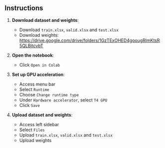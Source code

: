 ## Instructions

1. **Download dataset and weights**:
   - Download `train.xlsx`, `valid.xlsx` and `test.xlsx`
   - Download weights: https://drive.google.com/drive/folders/1GzTExOHED4goougRlmKtsR5QLBjtcvbT

2. **Open the notebook**:
   - Click `Open in Colab`

3. **Set up GPU acceleration**:
   - Access menu bar
   - Select `Runtime`
   - Choose `Change runtime type`
   - Under `Hardware accelerator`, select `T4 GPU`
   - Click `Save`

4. **Upload dataset and weights**:
   - Access left sidebar
   - Select `Files`
   - Upload `train.xlsx`, `valid.xlsx` and `test.xlsx`
   - Upload weights
